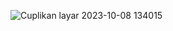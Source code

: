 ![Cuplikan layar 2023-10-08 134015](https://github.com/Diska404/Lab2Web/assets/115615910/bb68f4a4-551c-4843-9779-6eecdd0eb67b)
